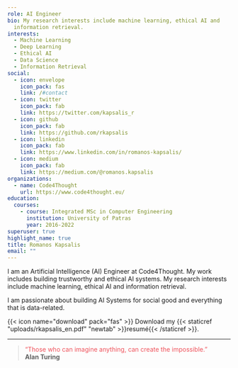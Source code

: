 ```yaml
---
role: AI Engineer
bio: My research interests include machine learning, ethical AI and
  information retrieval.
interests:
  - Machine Learning
  - Deep Learning
  - Ethical AI
  - Data Science
  - Information Retrieval
social:
  - icon: envelope
    icon_pack: fas
    link: /#contact
  - icon: twitter
    icon_pack: fab
    link: https://twitter.com/kapsalis_r
  - icon: github
    icon_pack: fab
    link: https://github.com/rkapsalis
  - icon: linkedin
    icon_pack: fab
    link: https://www.linkedin.com/in/romanos-kapsalis/
  - icon: medium
    icon_pack: fab
    link: https://medium.com/@romanos.kapsalis
organizations:
  - name: Code4Thought
    url: https://www.code4thought.eu/
education:
  courses:
    - course: Integrated MSc in Computer Engineering
      institution: University of Patras
      year: 2016-2022
superuser: true
highlight_name: true
title: Romanos Kapsalis
email: ""
---
```


 I am an Artificial Intelligence (AI) Engineer at Code4Thought. My work includes building trustworthy and ethical AI systems. My research interests include  machine learning, ethical AI and
  information retrieval.

  I am passionate about building AI Systems for social good and everything that is data-related.


{{< icon name="download" pack="fas" >}} Download my {{< staticref "uploads/rkapsalis_en.pdf" "newtab" >}}resumé{{< /staticref >}}.

---

> <span style="color:#EF525B">“Those who can imagine anything, can create the impossible.” </span>\
**Alan Turing** 

